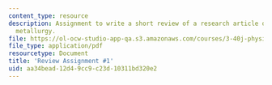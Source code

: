 ```yaml
---
content_type: resource
description: Assignment to write a short review of a research article on physical
  metallurgy.
file: https://ol-ocw-studio-app-qa.s3.amazonaws.com/courses/3-40j-physical-metallurgy-fall-2009/aa34bead12d49cc9c23d10311bd320e2_MIT3_40JF09_ra1.pdf
file_type: application/pdf
resourcetype: Document
title: 'Review Assignment #1'
uid: aa34bead-12d4-9cc9-c23d-10311bd320e2
---
```

